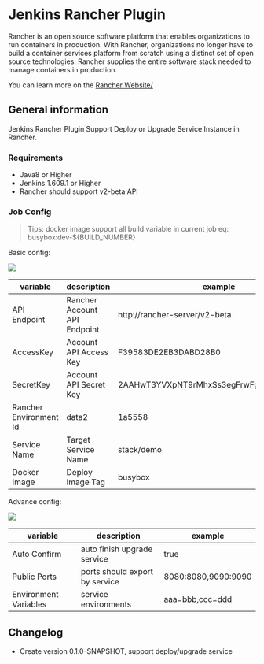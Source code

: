 Jenkins Rancher Plugin
======================

Rancher is an open source software platform that enables organizations to run containers in production. With Rancher, organizations no longer have to build a container services platform from scratch using a distinct set of open source technologies. Rancher supplies the entire software stack needed to manage containers in production.

You can learn more on the [Rancher Website/](http://rancher.com/)

## General information

Jenkins Rancher Plugin Support Deploy or Upgrade Service Instance in Rancher.

### Requirements

* Java8 or Higher
* Jenkins 1.609.1 or Higher
* Rancher should support v2-beta API

### Job Config

> Tips: docker image support all build variable in current job eq: busybox:dev-${BUILD_NUMBER}

Basic config:

![](http://7pn5d3.com1.z0.glb.clouddn.com//snapshots/rancher-plugin/snapshot1.png)

|       variable |         description |       example |
|----------------|---------------------|---------------|
| API Endpoint   | Rancher Account API Endpoint | http://rancher-server/v2-beta |
| AccessKey      | Account API Access Key | F39583DE2EB3DABD28B0 |
| SecretKey      | Account API Secret Key | 2AAHwT3YVXpNT9rMhxSs3egFrwFgKK3c3bYaXK7w |
| Rancher Environment Id | data2 | 1a5558 |
| Service Name | Target Service Name | stack/demo |
| Docker Image | Deploy Image Tag | busybox |

Advance config:

![](http://7pn5d3.com1.z0.glb.clouddn.com//snapshots/rancher-plugin/snapshot2.png)

|       variable |         description |       example |
|----------------|---------------------|---------------|
| Auto Confirm   | auto finish upgrade service  | true |
| Public Ports | ports should export by service | 8080:8080,9090:9090 |
| Environment Variables | service environments | aaa=bbb,ccc=ddd |


## Changelog

* Create version 0.1.0-SNAPSHOT, support deploy/upgrade service